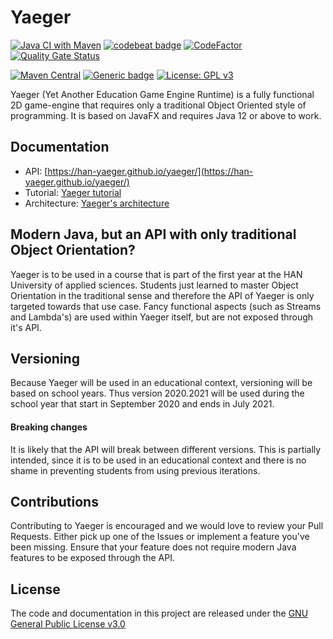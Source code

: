 # Yaeger 

[![Java CI with Maven](https://github.com/han-yaeger/yaeger/workflows/Java%20CI%20with%20Maven/badge.svg)](https://github.com/han-yaeger/yaeger/actions?query=workflow%3A%22Java+CI+with+Maven%22)
[![codebeat badge](https://codebeat.co/badges/e5806ed2-598a-4597-b85b-3940650927e3)](https://codebeat.co/projects/github-com-han-yaeger-yaeger-master)
[![CodeFactor](https://www.codefactor.io/repository/github/han-yaeger/yaeger/badge)](https://www.codefactor.io/repository/github/han-yaeger/yaeger)
[![Quality Gate Status](https://sonarcloud.io/api/project_badges/measure?project=han-yaeger_yaeger&metric=alert_status)](https://sonarcloud.io/dashboard?id=han-yaeger_yaeger)

[![Maven Central](https://maven-badges.herokuapp.com/maven-central/com.github.han-yaeger/yaeger/badge.svg?style=plastic)](https://maven-badges.herokuapp.com/maven-central/com.github.han-yaeger/yaeger)
[![Generic badge](https://img.shields.io/badge/Java-12-purple.svg)](https://shields.io/)
[![License: GPL v3](https://img.shields.io/badge/License-GPLv3-blue.svg)](https://www.gnu.org/licenses/gpl-3.0)

Yaeger (Yet Another Education Game Engine Runtime) is a fully functional 2D game-engine that 
requires only a traditional Object Oriented style of programming. It is based on JavaFX and 
requires Java 12 or above to work.

## Documentation
* API: [https://han-yaeger.github.io/yaeger/](https://han-yaeger.github.io/yaeger/)
* Tutorial: [Yaeger tutorial](https://github.com/han-yaeger/yaeger-tutorial)
* Architecture: [Yaeger's architecture](docs/architecture.md)

## Modern Java, but an API with only traditional Object Orientation?
Yaeger is to be used in a course that is part of the first year at the HAN University of applied sciences. Students
just learned to master Object Orientation in the traditional sense and therefore the API of Yaeger is only targeted 
towards that use case. Fancy functional aspects (such as Streams and Lambda's) are used within Yaeger itself, but are not 
exposed through it's API.

## Versioning
Because Yaeger will be used in an educational context, versioning will be based on school years.
Thus version 2020.2021 will be used during the school year that start in September 2020 and ends in July 2021.

#### Breaking changes
It is likely that the API will break between different versions. This is partially intended, since it is to
be used in an educational context and there is no shame in preventing students from using previous iterations.

## Contributions
Contributing to Yaeger is encouraged and we would love to review your Pull Requests. Either
pick up one of the Issues or implement a feature you've been missing. Ensure that your feature does 
not require modern Java features to be exposed through the API. 

## License
The code and documentation in this project are released under the [GNU General Public License v3.0](LICENSE)
